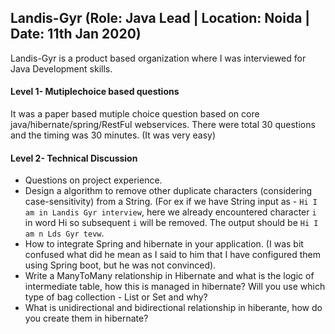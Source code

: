 ## Landis-Gyr (Role: Java Lead | Location: Noida | Date: 11th Jan 2020)

Landis-Gyr is a product based organization where I was interviewed for Java Development skills.

#### Level 1- Mutiplechoice based questions
It was a paper based mutiple choice question based on core java/hibernate/spring/RestFul webservices. There were total 30 questions and the timing was 30 minutes. (It was very easy)

#### Level 2- Technical Discussion
* Questions on project experience.
* Design a algorithm to remove other duplicate characters (considering case-sensitivity) from a String. (For ex if we have String input as - `Hi I am in Landis Gyr interview`, here we already encountered character `i` in word Hi so subsequent `i` will be removed.  The output should be `Hi I am n Lds Gyr tevw`.
* How to integrate Spring and hibernate in your application. (I was bit confused what did he mean as I said to him that I have configured them using Spring boot, but he was not convinced).
* Write a ManyToMany relationship in Hibernate and what is the logic of intermediate table, how this is managed in hibernate? Will you use which type of bag collection - List or Set and why?
* What is unidirectional and bidirectional relationship in hiberante, how do you create them in hibernate?
